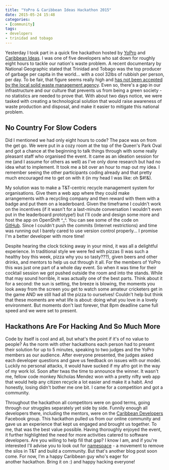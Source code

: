 ```yaml
---
title: "YoPro & Caribbean Ideas Hackathon 2015"
date: 2015-05-24 15:48
categories:
- [community]
tags:
- developers
- trinidad and tobago
---
```


Yesterday I took part in a quick fire hackathon hosted by [YoPro](http://www.eypglobal.com/) and [Caribbean Ideas](http://caribbeanideas.com/). I was one of five developers who sat down for roughly eight hours to tackle our nation's waste problem. A recent documentary by National Geographic stated that Trinidad and Tobago was the top producer of garbage per capita in the world... with a cool 32lbs of rubbish per person, per day. To be fair, that figure seems really high and [has not been accepted by the local solid waste management agency](http://www.newsday.co.tt/news/0,211023.html). Even so, there's a gap in our infrastructure and our culture that prevents us from being a green society - no statistics are needed to prove that. With about two days notice, we were tasked with creating a technological solution that would raise awareness of waste production and disposal, and make it easier to mitigate this national problem.

## No Country For Slow Coders

Did I mentioned we had only eight hours to code? The pace was on from the get go. We were put in a cozy room at the top of the Queen's Park Oval and got a chance at the beginning to talk things through with some really pleasant staff who organised the event. It came as an ideation session for me (and I assume for others as well) as I've only done research but had no idea what to implement. It took me a bit over an hour to map out my idea. I remember seeing the other participants coding already and that pretty much encouraged me to get on with it (in my head I was like: oh $#!&).

My solution was to make a T&T-centric recycle management system for organisations. Give them a web app where they could make arrangements with a recycling company and then reward with them with a badge and put them on a leaderboard. Given the timeframe I couldn't work on the incentives (if it wasn't for a last-minute conversation I wouldn't even put in the leaderboard prototype!) but I'll code and design some more and host the app on OpenShift ^_^. You can see some of the code on [GitHub](https://github.com/msanatan/icangreen). Since I couldn't push the commits (Internet restrictions) and time was running out I barely cared to use version control properly... I promise I'm a better developer with more time!

Despite hearing the clock ticking away in your mind, it was all a delightful experience. In traditional style we were fed with pizzas (I was such a healthy boy this week, pizza why you so tasty???), given beers and other drinks, and mentors to help us out through it all. For the members of YoPro this was just one part of a whole day event. So when it was time for their cocktail session we got pushed outside the room and into the stands. While that may sound horrible, it was actually one of the best parts. Think about it for a second: the sun is setting, the breeze is blowing, the moments you look away from the screen you get to watch some amateur cricketers get in the game AND we still had all the pizza to ourselves! Couldn't help but think that these moments are what life is about: doing what you love in a lovely environment. But moments don't last forever, that 8pm deadline came full speed and we were set to present.

## Hackathons Are For Hacking And So Much More

Code by itself is cool and all, but what's the point if it's of no value to people? As the norm with other hackathons each person had to present their solution for up to 5 minutes, speaking to two judges and the YoPro members as our audience. After everyone presented, the judges asked each developer questions and gave us feedback on issues with our model. Luckily no personal attacks, it would have sucked if my afro got in the way of my work lol. Soon after twas the time to announce the winner. It wasn't me, fellow code monkey Nicholas Mendez won with a pretty nifty web app that would help any citizen recycle a lot easier and make it a habit. And honestly, losing didn't bother me one bit. I came for a competition and got a community.

Throughout the hackathon all competitors were on good terms, going through our struggles separately yet side by side. Funnily enough all developers there, including the mentors, were on the [Caribbean Developers](https://www.facebook.com/groups/devcarib/) Facebook group. This hackathon pulled us from our online community and gave us an experience that kept us engaged and brought us together. To me, that was the best value possible. Having thoroughly enjoyed the event, it further highlighted the need for more activities catered to software developers. Are you willing to help fill that gap? I know I am, and if you're interested I'll advise you to look out for [namespace](http://namespaceappclub.github.io/) - a movement to remove the silos in T&T and build a community. But that's another blog post soon come. For now, I'm a happy Caribbean guy who's eager for another hackathon. Bring it on :) and happy hacking everyone!
